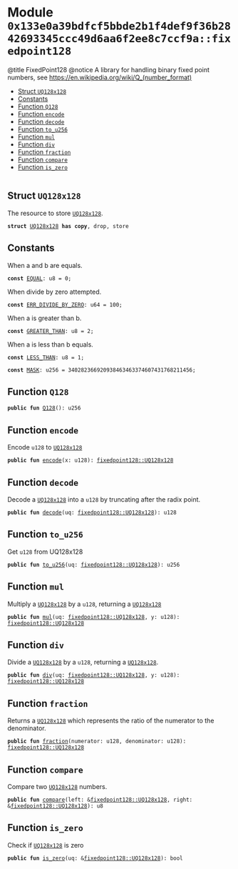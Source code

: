 
<a id="0x133e0a39bdfcf5bbde2b1f4def9f36b2842693345ccc49d6aa6f2ee8c7ccf9a_fixedpoint128"></a>

# Module `0x133e0a39bdfcf5bbde2b1f4def9f36b2842693345ccc49d6aa6f2ee8c7ccf9a::fixedpoint128`

@title FixedPoint128
@notice A library for handling binary fixed point numbers, see https://en.wikipedia.org/wiki/Q_(number_format)


-  [Struct `UQ128x128`](#0x133e0a39bdfcf5bbde2b1f4def9f36b2842693345ccc49d6aa6f2ee8c7ccf9a_fixedpoint128_UQ128x128)
-  [Constants](#@Constants_0)
-  [Function `Q128`](#0x133e0a39bdfcf5bbde2b1f4def9f36b2842693345ccc49d6aa6f2ee8c7ccf9a_fixedpoint128_Q128)
-  [Function `encode`](#0x133e0a39bdfcf5bbde2b1f4def9f36b2842693345ccc49d6aa6f2ee8c7ccf9a_fixedpoint128_encode)
-  [Function `decode`](#0x133e0a39bdfcf5bbde2b1f4def9f36b2842693345ccc49d6aa6f2ee8c7ccf9a_fixedpoint128_decode)
-  [Function `to_u256`](#0x133e0a39bdfcf5bbde2b1f4def9f36b2842693345ccc49d6aa6f2ee8c7ccf9a_fixedpoint128_to_u256)
-  [Function `mul`](#0x133e0a39bdfcf5bbde2b1f4def9f36b2842693345ccc49d6aa6f2ee8c7ccf9a_fixedpoint128_mul)
-  [Function `div`](#0x133e0a39bdfcf5bbde2b1f4def9f36b2842693345ccc49d6aa6f2ee8c7ccf9a_fixedpoint128_div)
-  [Function `fraction`](#0x133e0a39bdfcf5bbde2b1f4def9f36b2842693345ccc49d6aa6f2ee8c7ccf9a_fixedpoint128_fraction)
-  [Function `compare`](#0x133e0a39bdfcf5bbde2b1f4def9f36b2842693345ccc49d6aa6f2ee8c7ccf9a_fixedpoint128_compare)
-  [Function `is_zero`](#0x133e0a39bdfcf5bbde2b1f4def9f36b2842693345ccc49d6aa6f2ee8c7ccf9a_fixedpoint128_is_zero)


<pre><code></code></pre>



<a id="0x133e0a39bdfcf5bbde2b1f4def9f36b2842693345ccc49d6aa6f2ee8c7ccf9a_fixedpoint128_UQ128x128"></a>

## Struct `UQ128x128`

The resource to store <code><a href="fixedpoint128.md#0x133e0a39bdfcf5bbde2b1f4def9f36b2842693345ccc49d6aa6f2ee8c7ccf9a_fixedpoint128_UQ128x128">UQ128x128</a></code>.


<pre><code><b>struct</b> <a href="fixedpoint128.md#0x133e0a39bdfcf5bbde2b1f4def9f36b2842693345ccc49d6aa6f2ee8c7ccf9a_fixedpoint128_UQ128x128">UQ128x128</a> <b>has</b> <b>copy</b>, drop, store
</code></pre>



<a id="@Constants_0"></a>

## Constants


<a id="0x133e0a39bdfcf5bbde2b1f4def9f36b2842693345ccc49d6aa6f2ee8c7ccf9a_fixedpoint128_EQUAL"></a>

When a and b are equals.


<pre><code><b>const</b> <a href="fixedpoint128.md#0x133e0a39bdfcf5bbde2b1f4def9f36b2842693345ccc49d6aa6f2ee8c7ccf9a_fixedpoint128_EQUAL">EQUAL</a>: u8 = 0;
</code></pre>



<a id="0x133e0a39bdfcf5bbde2b1f4def9f36b2842693345ccc49d6aa6f2ee8c7ccf9a_fixedpoint128_ERR_DIVIDE_BY_ZERO"></a>

When divide by zero attempted.


<pre><code><b>const</b> <a href="fixedpoint128.md#0x133e0a39bdfcf5bbde2b1f4def9f36b2842693345ccc49d6aa6f2ee8c7ccf9a_fixedpoint128_ERR_DIVIDE_BY_ZERO">ERR_DIVIDE_BY_ZERO</a>: u64 = 100;
</code></pre>



<a id="0x133e0a39bdfcf5bbde2b1f4def9f36b2842693345ccc49d6aa6f2ee8c7ccf9a_fixedpoint128_GREATER_THAN"></a>

When a is greater than b.


<pre><code><b>const</b> <a href="fixedpoint128.md#0x133e0a39bdfcf5bbde2b1f4def9f36b2842693345ccc49d6aa6f2ee8c7ccf9a_fixedpoint128_GREATER_THAN">GREATER_THAN</a>: u8 = 2;
</code></pre>



<a id="0x133e0a39bdfcf5bbde2b1f4def9f36b2842693345ccc49d6aa6f2ee8c7ccf9a_fixedpoint128_LESS_THAN"></a>

When a is less than b equals.


<pre><code><b>const</b> <a href="fixedpoint128.md#0x133e0a39bdfcf5bbde2b1f4def9f36b2842693345ccc49d6aa6f2ee8c7ccf9a_fixedpoint128_LESS_THAN">LESS_THAN</a>: u8 = 1;
</code></pre>



<a id="0x133e0a39bdfcf5bbde2b1f4def9f36b2842693345ccc49d6aa6f2ee8c7ccf9a_fixedpoint128_MASK"></a>



<pre><code><b>const</b> <a href="fixedpoint128.md#0x133e0a39bdfcf5bbde2b1f4def9f36b2842693345ccc49d6aa6f2ee8c7ccf9a_fixedpoint128_MASK">MASK</a>: u256 = 340282366920938463463374607431768211456;
</code></pre>



<a id="0x133e0a39bdfcf5bbde2b1f4def9f36b2842693345ccc49d6aa6f2ee8c7ccf9a_fixedpoint128_Q128"></a>

## Function `Q128`



<pre><code><b>public</b> <b>fun</b> <a href="fixedpoint128.md#0x133e0a39bdfcf5bbde2b1f4def9f36b2842693345ccc49d6aa6f2ee8c7ccf9a_fixedpoint128_Q128">Q128</a>(): u256
</code></pre>



<a id="0x133e0a39bdfcf5bbde2b1f4def9f36b2842693345ccc49d6aa6f2ee8c7ccf9a_fixedpoint128_encode"></a>

## Function `encode`

Encode <code>u128</code> to <code><a href="fixedpoint128.md#0x133e0a39bdfcf5bbde2b1f4def9f36b2842693345ccc49d6aa6f2ee8c7ccf9a_fixedpoint128_UQ128x128">UQ128x128</a></code>


<pre><code><b>public</b> <b>fun</b> <a href="fixedpoint128.md#0x133e0a39bdfcf5bbde2b1f4def9f36b2842693345ccc49d6aa6f2ee8c7ccf9a_fixedpoint128_encode">encode</a>(x: u128): <a href="fixedpoint128.md#0x133e0a39bdfcf5bbde2b1f4def9f36b2842693345ccc49d6aa6f2ee8c7ccf9a_fixedpoint128_UQ128x128">fixedpoint128::UQ128x128</a>
</code></pre>



<a id="0x133e0a39bdfcf5bbde2b1f4def9f36b2842693345ccc49d6aa6f2ee8c7ccf9a_fixedpoint128_decode"></a>

## Function `decode`

Decode a <code><a href="fixedpoint128.md#0x133e0a39bdfcf5bbde2b1f4def9f36b2842693345ccc49d6aa6f2ee8c7ccf9a_fixedpoint128_UQ128x128">UQ128x128</a></code> into a <code>u128</code> by truncating after the radix point.


<pre><code><b>public</b> <b>fun</b> <a href="fixedpoint128.md#0x133e0a39bdfcf5bbde2b1f4def9f36b2842693345ccc49d6aa6f2ee8c7ccf9a_fixedpoint128_decode">decode</a>(uq: <a href="fixedpoint128.md#0x133e0a39bdfcf5bbde2b1f4def9f36b2842693345ccc49d6aa6f2ee8c7ccf9a_fixedpoint128_UQ128x128">fixedpoint128::UQ128x128</a>): u128
</code></pre>



<a id="0x133e0a39bdfcf5bbde2b1f4def9f36b2842693345ccc49d6aa6f2ee8c7ccf9a_fixedpoint128_to_u256"></a>

## Function `to_u256`

Get <code>u128</code> from UQ128x128


<pre><code><b>public</b> <b>fun</b> <a href="fixedpoint128.md#0x133e0a39bdfcf5bbde2b1f4def9f36b2842693345ccc49d6aa6f2ee8c7ccf9a_fixedpoint128_to_u256">to_u256</a>(uq: <a href="fixedpoint128.md#0x133e0a39bdfcf5bbde2b1f4def9f36b2842693345ccc49d6aa6f2ee8c7ccf9a_fixedpoint128_UQ128x128">fixedpoint128::UQ128x128</a>): u256
</code></pre>



<a id="0x133e0a39bdfcf5bbde2b1f4def9f36b2842693345ccc49d6aa6f2ee8c7ccf9a_fixedpoint128_mul"></a>

## Function `mul`

Multiply a <code><a href="fixedpoint128.md#0x133e0a39bdfcf5bbde2b1f4def9f36b2842693345ccc49d6aa6f2ee8c7ccf9a_fixedpoint128_UQ128x128">UQ128x128</a></code> by a <code>u128</code>, returning a <code><a href="fixedpoint128.md#0x133e0a39bdfcf5bbde2b1f4def9f36b2842693345ccc49d6aa6f2ee8c7ccf9a_fixedpoint128_UQ128x128">UQ128x128</a></code>


<pre><code><b>public</b> <b>fun</b> <a href="fixedpoint128.md#0x133e0a39bdfcf5bbde2b1f4def9f36b2842693345ccc49d6aa6f2ee8c7ccf9a_fixedpoint128_mul">mul</a>(uq: <a href="fixedpoint128.md#0x133e0a39bdfcf5bbde2b1f4def9f36b2842693345ccc49d6aa6f2ee8c7ccf9a_fixedpoint128_UQ128x128">fixedpoint128::UQ128x128</a>, y: u128): <a href="fixedpoint128.md#0x133e0a39bdfcf5bbde2b1f4def9f36b2842693345ccc49d6aa6f2ee8c7ccf9a_fixedpoint128_UQ128x128">fixedpoint128::UQ128x128</a>
</code></pre>



<a id="0x133e0a39bdfcf5bbde2b1f4def9f36b2842693345ccc49d6aa6f2ee8c7ccf9a_fixedpoint128_div"></a>

## Function `div`

Divide a <code><a href="fixedpoint128.md#0x133e0a39bdfcf5bbde2b1f4def9f36b2842693345ccc49d6aa6f2ee8c7ccf9a_fixedpoint128_UQ128x128">UQ128x128</a></code> by a <code>u128</code>, returning a <code><a href="fixedpoint128.md#0x133e0a39bdfcf5bbde2b1f4def9f36b2842693345ccc49d6aa6f2ee8c7ccf9a_fixedpoint128_UQ128x128">UQ128x128</a></code>.


<pre><code><b>public</b> <b>fun</b> <a href="fixedpoint128.md#0x133e0a39bdfcf5bbde2b1f4def9f36b2842693345ccc49d6aa6f2ee8c7ccf9a_fixedpoint128_div">div</a>(uq: <a href="fixedpoint128.md#0x133e0a39bdfcf5bbde2b1f4def9f36b2842693345ccc49d6aa6f2ee8c7ccf9a_fixedpoint128_UQ128x128">fixedpoint128::UQ128x128</a>, y: u128): <a href="fixedpoint128.md#0x133e0a39bdfcf5bbde2b1f4def9f36b2842693345ccc49d6aa6f2ee8c7ccf9a_fixedpoint128_UQ128x128">fixedpoint128::UQ128x128</a>
</code></pre>



<a id="0x133e0a39bdfcf5bbde2b1f4def9f36b2842693345ccc49d6aa6f2ee8c7ccf9a_fixedpoint128_fraction"></a>

## Function `fraction`

Returns a <code><a href="fixedpoint128.md#0x133e0a39bdfcf5bbde2b1f4def9f36b2842693345ccc49d6aa6f2ee8c7ccf9a_fixedpoint128_UQ128x128">UQ128x128</a></code> which represents the ratio of the numerator to the denominator.


<pre><code><b>public</b> <b>fun</b> <a href="fixedpoint128.md#0x133e0a39bdfcf5bbde2b1f4def9f36b2842693345ccc49d6aa6f2ee8c7ccf9a_fixedpoint128_fraction">fraction</a>(numerator: u128, denominator: u128): <a href="fixedpoint128.md#0x133e0a39bdfcf5bbde2b1f4def9f36b2842693345ccc49d6aa6f2ee8c7ccf9a_fixedpoint128_UQ128x128">fixedpoint128::UQ128x128</a>
</code></pre>



<a id="0x133e0a39bdfcf5bbde2b1f4def9f36b2842693345ccc49d6aa6f2ee8c7ccf9a_fixedpoint128_compare"></a>

## Function `compare`

Compare two <code><a href="fixedpoint128.md#0x133e0a39bdfcf5bbde2b1f4def9f36b2842693345ccc49d6aa6f2ee8c7ccf9a_fixedpoint128_UQ128x128">UQ128x128</a></code> numbers.


<pre><code><b>public</b> <b>fun</b> <a href="fixedpoint128.md#0x133e0a39bdfcf5bbde2b1f4def9f36b2842693345ccc49d6aa6f2ee8c7ccf9a_fixedpoint128_compare">compare</a>(left: &<a href="fixedpoint128.md#0x133e0a39bdfcf5bbde2b1f4def9f36b2842693345ccc49d6aa6f2ee8c7ccf9a_fixedpoint128_UQ128x128">fixedpoint128::UQ128x128</a>, right: &<a href="fixedpoint128.md#0x133e0a39bdfcf5bbde2b1f4def9f36b2842693345ccc49d6aa6f2ee8c7ccf9a_fixedpoint128_UQ128x128">fixedpoint128::UQ128x128</a>): u8
</code></pre>



<a id="0x133e0a39bdfcf5bbde2b1f4def9f36b2842693345ccc49d6aa6f2ee8c7ccf9a_fixedpoint128_is_zero"></a>

## Function `is_zero`

Check if <code><a href="fixedpoint128.md#0x133e0a39bdfcf5bbde2b1f4def9f36b2842693345ccc49d6aa6f2ee8c7ccf9a_fixedpoint128_UQ128x128">UQ128x128</a></code> is zero


<pre><code><b>public</b> <b>fun</b> <a href="fixedpoint128.md#0x133e0a39bdfcf5bbde2b1f4def9f36b2842693345ccc49d6aa6f2ee8c7ccf9a_fixedpoint128_is_zero">is_zero</a>(uq: &<a href="fixedpoint128.md#0x133e0a39bdfcf5bbde2b1f4def9f36b2842693345ccc49d6aa6f2ee8c7ccf9a_fixedpoint128_UQ128x128">fixedpoint128::UQ128x128</a>): bool
</code></pre>
